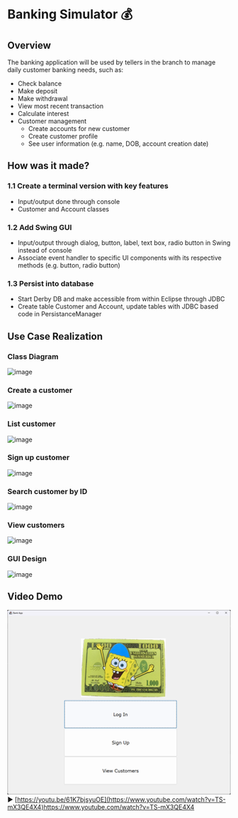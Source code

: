 # Banking Simulator 💰
## Overview
The banking application will be used by tellers in the branch to manage daily customer banking needs, such as: 
- Check balance
- Make deposit
- Make withdrawal
- View most recent transaction
- Calculate interest
- Customer management
  - Create accounts for new customer
  - Create customer profile
  - See user information (e.g. name, DOB, account creation date)


## How was it made?
### 1.1 Create a terminal version with key features
- Input/output done through console
- Customer and Account classes

### 1.2 Add Swing GUI
- Input/output through dialog, button, label, text box, radio button in Swing instead of console
-	Associate event handler to specific UI components with its respective methods (e.g. button, radio button)

### 1.3	Persist into database
- Start Derby DB and make accessible from within Eclipse through JDBC
- Create table Customer and Account, update tables with JDBC based code in PersistanceManager

## Use Case Realization
### Class Diagram
![image](https://github.com/milkxiii/bankingsimulator/assets/104285627/a6356d03-4676-4ff8-8f69-170666a58446)

### Create a customer
![image](https://github.com/milkxiii/bankingsimulator/assets/104285627/95d5cc26-d603-45b2-98aa-6fcc545b0145)

### List customer
![image](https://github.com/milkxiii/bankingsimulator/assets/104285627/700ea100-28cc-4af2-a6a7-3b2dea171f71)

### Sign up customer
![image](https://github.com/milkxiii/bankingsimulator/assets/104285627/8b43a371-5d4f-4fb0-9122-45c16cb3b2e0)

### Search customer by ID
![image](https://github.com/milkxiii/bankingsimulator/assets/104285627/6c35a8c0-410d-4a75-89f1-89a732b7d922)

### View customers
![image](https://github.com/milkxiii/bankingsimulator/assets/104285627/35f32fba-663b-40e7-88c5-8bbf57c06a2e)

### GUI Design
![image](https://github.com/milkxiii/bankingsimulator/assets/104285627/76795b0a-641d-475a-831b-748af3be0891)

## Video Demo
<a href="https://www.youtube.com/watch?v=TS-mX3QE4X4" title="video text"><img src="thumbnail.png"></a>
▶️ [https://youtu.be/61K7bjsyuOE](https://www.youtube.com/watch?v=TS-mX3QE4X4)https://www.youtube.com/watch?v=TS-mX3QE4X4
